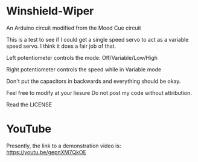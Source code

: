 # Winshield-Wiper

An Arduino circuit modified from the Mood Cue circuit

This is a test to see if I could get a single speed servo to act as a variable speed servo.  I think it does a fair job of that.

Left potentiometer controls the mode: Off/Variable/Low/High  

Right potentiometer controls the speed while in Variable mode

Don't put the capacitors in backwards and everything should be okay.

Feel free to modify at your liesure
Do not post my code without attribution.  

Read the LICENSE

# YouTube
Presently, the link to a demonstration video is: https://youtu.be/gepnXM7QkOE
